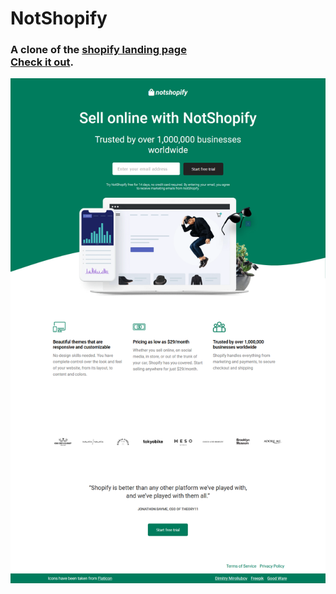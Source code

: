 # NotShopify
### A clone of the [shopify landing page](https://www.shopify.com/free-trial) <br/> [Check it out](https://electromorphous.github.io/NotShopify/).
[![](Images/Screenshot.png)](https://electromorphous.github.io/NotShopify/)
